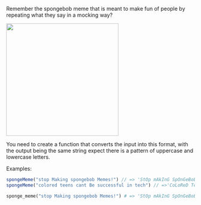 Remember the spongebob meme that is meant to make fun of people by repeating what they say in a mocking way?

<img src='http://i3.kym-cdn.com/photos/images/facebook/001/253/025/34d.jpg' style="height:300px;">

You need to create a function that converts the input into this format, with the output being the same string expect there is a pattern of uppercase and lowercase letters.

Examples:
```javascript
spongeMeme("stop Making spongebob Memes!") // => 'StOp mAkInG SpOnGeBoB MeMeS!'
spongeMeme("colored teens cant Be successful in tech") // =>'CoLoReD TeEnS CaNt bE SuCcEsSfUl iN TeCh'
```

```ruby
sponge_meme("stop Making spongebob Memes!") # => 'StOp mAkInG SpOnGeBoB MeMeS!'
```